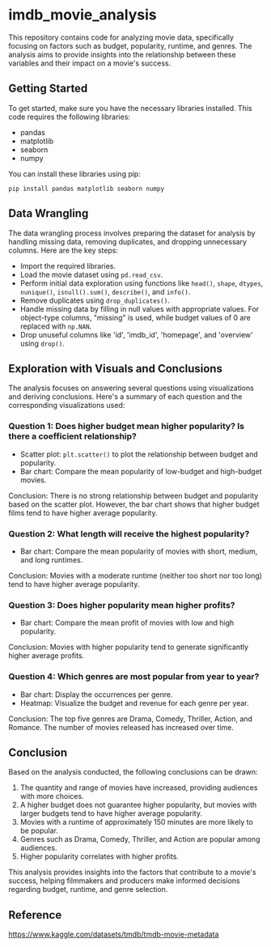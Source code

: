 # imdb_movie_analysis


This repository contains code for analyzing movie data, specifically focusing on factors such as budget, popularity, runtime, and genres. The analysis aims to provide insights into the relationship between these variables and their impact on a movie's success.

## Getting Started

To get started, make sure you have the necessary libraries installed. This code requires the following libraries:

- pandas
- matplotlib
- seaborn
- numpy

You can install these libraries using pip:

```
pip install pandas matplotlib seaborn numpy
```

## Data Wrangling

The data wrangling process involves preparing the dataset for analysis by handling missing data, removing duplicates, and dropping unnecessary columns. Here are the key steps:

- Import the required libraries.
- Load the movie dataset using `pd.read_csv`.
- Perform initial data exploration using functions like `head()`, `shape`, `dtypes`, `nunique()`, `isnull().sum()`, `describe()`, and `info()`.
- Remove duplicates using `drop_duplicates()`.
- Handle missing data by filling in null values with appropriate values. For object-type columns, "missing" is used, while budget values of 0 are replaced with `np.NAN`.
- Drop unuseful columns like 'id', 'imdb_id', 'homepage', and 'overview' using `drop()`.

## Exploration with Visuals and Conclusions

The analysis focuses on answering several questions using visualizations and deriving conclusions. Here's a summary of each question and the corresponding visualizations used:

### Question 1: Does higher budget mean higher popularity? Is there a coefficient relationship?

- Scatter plot: `plt.scatter()` to plot the relationship between budget and popularity.
- Bar chart: Compare the mean popularity of low-budget and high-budget movies.

Conclusion: There is no strong relationship between budget and popularity based on the scatter plot. However, the bar chart shows that higher budget films tend to have higher average popularity.

### Question 2: What length will receive the highest popularity?

- Bar chart: Compare the mean popularity of movies with short, medium, and long runtimes.

Conclusion: Movies with a moderate runtime (neither too short nor too long) tend to have higher average popularity.

### Question 3: Does higher popularity mean higher profits?

- Bar chart: Compare the mean profit of movies with low and high popularity.

Conclusion: Movies with higher popularity tend to generate significantly higher average profits.

### Question 4: Which genres are most popular from year to year?

- Bar chart: Display the occurrences per genre.
- Heatmap: Visualize the budget and revenue for each genre per year.

Conclusion: The top five genres are Drama, Comedy, Thriller, Action, and Romance. The number of movies released has increased over time.

## Conclusion

Based on the analysis conducted, the following conclusions can be drawn:

1. The quantity and range of movies have increased, providing audiences with more choices.
2. A higher budget does not guarantee higher popularity, but movies with larger budgets tend to have higher average popularity.
3. Movies with a runtime of approximately 150 minutes are more likely to be popular.
4. Genres such as Drama, Comedy, Thriller, and Action are popular among audiences.
5. Higher popularity correlates with higher profits.

This analysis provides insights into the factors that contribute to a movie's success, helping filmmakers and producers make informed decisions regarding budget, runtime, and genre selection.

## Reference

https://www.kaggle.com/datasets/tmdb/tmdb-movie-metadata
